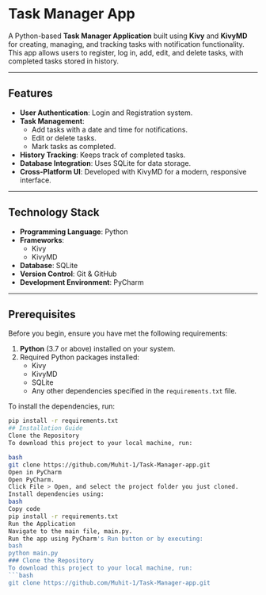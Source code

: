# Task Manager App

A Python-based **Task Manager Application** built using **Kivy** and **KivyMD** for creating, managing, and tracking tasks with notification functionality. This app allows users to register, log in, add, edit, and delete tasks, with completed tasks stored in history.

---

## Features
- **User Authentication**: Login and Registration system.
- **Task Management**:
  - Add tasks with a date and time for notifications.
  - Edit or delete tasks.
  - Mark tasks as completed.
- **History Tracking**: Keeps track of completed tasks.
- **Database Integration**: Uses SQLite for data storage.
- **Cross-Platform UI**: Developed with KivyMD for a modern, responsive interface.

---

## Technology Stack
- **Programming Language**: Python
- **Frameworks**: 
  - Kivy
  - KivyMD
- **Database**: SQLite
- **Version Control**: Git & GitHub
- **Development Environment**: PyCharm

---

## Prerequisites
Before you begin, ensure you have met the following requirements:
1. **Python** (3.7 or above) installed on your system.
2. Required Python packages installed:
   - Kivy
   - KivyMD
   - SQLite
   - Any other dependencies specified in the `requirements.txt` file.

To install the dependencies, run:
```bash
pip install -r requirements.txt
## Installation Guide
Clone the Repository
To download this project to your local machine, run:

bash
git clone https://github.com/Muhit-1/Task-Manager-app.git
Open in PyCharm
Open PyCharm.
Click File > Open, and select the project folder you just cloned.
Install dependencies using:
bash
Copy code
pip install -r requirements.txt
Run the Application
Navigate to the main file, main.py.
Run the app using PyCharm's Run button or by executing:
bash
python main.py
### Clone the Repository
To download this project to your local machine, run:
```bash
git clone https://github.com/Muhit-1/Task-Manager-app.git
